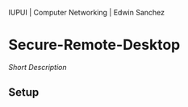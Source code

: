 IUPUI | Computer Networking | Edwin Sanchez

# Secure-Remote-Desktop
*Short Description*

## Setup

##